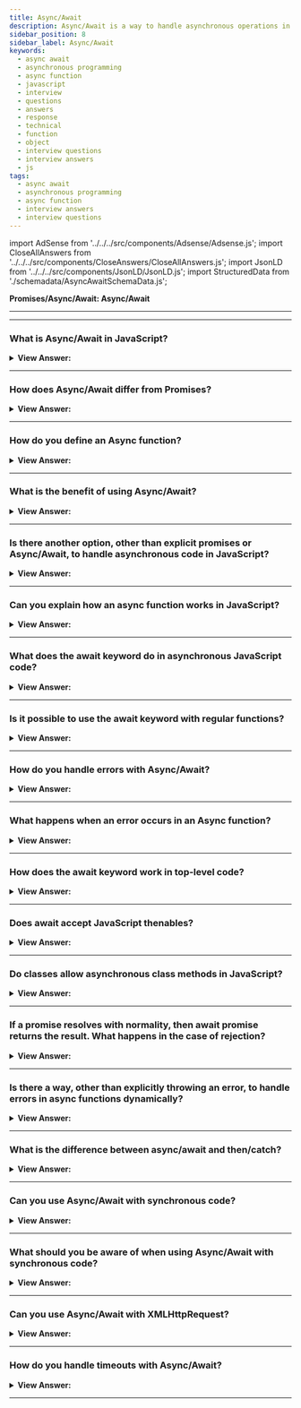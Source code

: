 ```yaml
---
title: Async/Await
description: Async/Await is a way to handle asynchronous operations in a synchronous manner. An async function is a function declared with the async keyword. Questions
sidebar_position: 8
sidebar_label: Async/Await
keywords:
  - async await
  - asynchronous programming
  - async function
  - javascript
  - interview
  - questions
  - answers
  - response
  - technical
  - function
  - object
  - interview questions
  - interview answers
  - js
tags:
  - async await
  - asynchronous programming
  - async function
  - interview answers
  - interview questions
---
```


import AdSense from '../../../src/components/Adsense/Adsense.js';
import CloseAllAnswers from '../../../src/components/CloseAnswers/CloseAllAnswers.js';
import JsonLD from '../../../src/components/JsonLD/JsonLD.js';
import StructuredData from './schemadata/AsyncAwaitSchemaData.js';

<JsonLD data={StructuredData} />

<head>
  <title>Async/Await | JavaScript Frontend Phone Interview Questions</title>
</head>

**Promises/Async/Await: Async/Await**

---

<AdSense />

---

<CloseAllAnswers />

### What is Async/Await in JavaScript?

<details>
  <summary><strong>View Answer:</strong></summary>
  <div>
  <div><strong>Interview Response:</strong> Async/Await is a syntax in JavaScript for handling promises, allowing for writing asynchronous code in a sequential manner. It makes promise-based code easier to read and understand, improving code quality and maintainability.
  </div><br />
  <div><strong className="codeExample">Code Example:</strong><br /><br />

  <div></div>

```javascript
async function getPost() {
    const response = await fetch('https://jsonplaceholder.typicode.com/posts/1');
    const data = await response.json();
    return data;
}

getPost().then(data => console.log(data));
```

In this example, `getPost` is an async function that fetches a post from an API. It uses the 'await' keyword to pause execution until the fetch and the subsequent conversion to JSON are complete. The function returns a Promise, which is then handled with a .then() method to log the returned data.

  </div>
  </div>
</details>

---

### How does Async/Await differ from Promises?

<details>
  <summary><strong>View Answer:</strong></summary>
  <div>
  <div><strong>Interview Response:</strong> Async/Await and Promises both handle asynchronous operations, but Async/Await provides a cleaner, more readable syntax. It allows writing asynchronous code that appears synchronous, improving readability and error handling compared to Promises.
  </div><br />
  <div><strong className="codeExample">Code Example:</strong><br /><br />

  <div></div>

Sure, here is an example showing how Async/Await and Promises are used for the same task:

Using Promises:

```javascript
function getPost() {
    fetch('https://jsonplaceholder.typicode.com/posts/1')
        .then(response => response.json())
        .then(data => console.log(data))
        .catch(error => console.error(error));
}
getPost();
```

Using Async/Await:

```javascript
async function getPost() {
    try {
        const response = await fetch('https://jsonplaceholder.typicode.com/posts/1');
        const data = await response.json();
        console.log(data);
    } catch (error) {
        console.error(error);
    }
}
getPost();
```

---

:::note
Both examples fetch a post from an API and log it to the console. The Async/Await version is easier to read and understand, due to its synchronous-like style. Error handling is also clearer with Async/Await using try/catch blocks.
:::

  </div>
  </div>
</details>

---

### How do you define an Async function?

<details>
  <summary><strong>View Answer:</strong></summary>
  <div>
  <div><strong>Interview Response:</strong> In JavaScript, you define an async function by prefixing the function declaration with the 'async' keyword. This informs JavaScript the function returns a promise.
  </div><br />
  <div><strong className="codeExample">Code Example:</strong><br /><br />

  <div></div>

```js
async function fetchData() {
    const response = await fetch('https://jsonplaceholder.typicode.com/posts/1');
    const data = await response.json();
    return data;
}
```

  </div>
  </div>
</details>

---

### What is the benefit of using Async/Await?

<details>
  <summary><strong>View Answer:</strong></summary>
  <div>
  <div><strong>Interview Response:</strong> Async/Await in JavaScript provides a simpler, more readable syntax for asynchronous code. It makes it easier to write, understand, and debug complex Promise-based code, resulting in improved maintainability and code quality.
  </div>
  </div>
</details>

---

### Is there another option, other than explicit promises or Async/Await, to handle asynchronous code in JavaScript?

<details>
  <summary><strong>View Answer:</strong></summary>
  <div>
  <div><strong>Interview Response:</strong> Yes, Callbacks and Event Listeners are alternatives to Promises and Async/Await for handling asynchronous code in JavaScript. However, they can result in "callback hell" with complex, nested code, and may lack clear error handling.
</div><br />
  <div><strong className="codeExample">Code Example:</strong><br /><br />

  <div></div>

```javascript
const fs = require('fs');

fs.readFile('somefile.txt', 'utf8', function(err, data) {
    if (err) {
        return console.log(err);
    }
    console.log(data);
});
```

In this example, 'readFile' is an asynchronous function that reads a file. When it's done, it calls the callback function we've provided. If there was an error reading the file, it logs the error. If not, it logs the file's contents. This is a typical pattern when using callbacks to handle asynchronous operations in JavaScript.

**Here's an example using callbacks to handle asynchronous operations:**

```javascript
function asyncOperation(callback) {
    setTimeout(() => {
        callback('Data from async operation');
    }, 1000);
}

asyncOperation((data) => {
    console.log(data); // Logs "Data from async operation" after 1 second
});
```

In this example, `asyncOperation` is a function that simulates an asynchronous operation using `setTimeout`. It accepts a callback function as an argument, and calls this function with the result of the operation once it's done.

  </div>
  </div>
</details>

---

### Can you explain how an async function works in JavaScript?

<details>
  <summary><strong>View Answer:</strong></summary>
  <div>
  <div><strong>Interview Response:</strong> An async function in JavaScript automatically wraps its returned value in a Promise. If it contains 'await', execution pauses until the awaited Promise settles. If an error occurs, the returned Promise is rejected.
</div><br />
  <div><strong>Technical Response:</strong> An async function is a function declared with the async keyword, and the await keyword gets permitted within them. The async and await keywords enable asynchronous, promise-based behavior to be written in a cleaner style, avoiding the need to configure promise chains explicitly. Async functions can contain zero or more await expressions. Await expressions make promise-returning functions seem synchronous by suspending the code execution until the returned promise is fulfilled or rejected. The resolved value of the promise gets treated as a return value of the await expression. Async and await allow you to wrap asynchronous code in regular try/catch statements.
</div><br />
  <div><strong className="codeExample">Code Example:</strong><br /><br />

<strong>Syntax: </strong> async function name([param[, param[, ...param]]]) &#123; statements &#125;;<br /><br />

  <div></div>

**Here's an example to explain how an async function works in JavaScript:**

```javascript
async function fetchData() {
    try {
        const response = await fetch('https://jsonplaceholder.typicode.com/posts/1');
        const data = await response.json();
        console.log(data);
    } catch (error) {
        console.error('An error occurred:', error);
    }
}

fetchData();
```

In this example, `fetchData` is an async function. The 'async' keyword tells JavaScript that this function will return a Promise. Within the function, 'await' is used to pause execution until the fetch Promise and the subsequent json conversion Promise are both settled. If an error occurs during the fetch or json conversion, the function will catch it and log it to the console.

  </div>
  </div>
</details>

---

### What does the await keyword do in asynchronous JavaScript code?

<details>
  <summary><strong>View Answer:</strong></summary>
  <div>
  <div><strong>Interview Response:</strong> In JavaScript, the 'await' keyword, used within an async function, pauses execution until the Promise it's awaiting is settled (either resolved or rejected), then resumes execution, returning the Promise's outcome.
</div><br />
  <div><strong className="codeExample">Code Example:</strong><br /><br />

<strong>Syntax: </strong> let value = await promise<br /><br />

  <div></div>

```js
async function f() {
  let promise = new Promise((resolve, reject) => {
    setTimeout(() => resolve('done!'), 1000);
  });

  let result = await promise; // wait until the promise resolves (*)

  console.log(result); // "done!"
}

f();
```

  </div>
  </div>
</details>

---

### Is it possible to use the await keyword with regular functions?

<details>
  <summary><strong>View Answer:</strong></summary>
  <div>
  <div><strong>Interview Response:</strong> No, the 'await' keyword can only be used within an async function in JavaScript. If used outside an async function, a syntax error will be thrown. However, it can await any Promise, not just those from async functions.
</div><br />
  <div><strong className="codeExample">Code Example:</strong><br /><br />

  <div></div>

Here's an example of trying to use 'await' in a regular function.

```javascript
function regularFunction() {
    const data = await fetch('https://jsonplaceholder.typicode.com/posts/1'); // SyntaxError: await is only valid in async function
    console.log(data);
}

regularFunction();
```

In this example, we're trying to use 'await' within a regular function, not an async function. This will cause a SyntaxError, because 'await' is only valid inside async functions. This code will not work. The 'await' keyword can only be used within an async function.

---

:::warning
We may get this error if we forget to put async before a function. As said, await only works inside an async function.
:::

  </div>
  </div>
</details>

---

### How do you handle errors with Async/Await?

<details>
  <summary><strong>View Answer:</strong></summary>
  <div>
  <div><strong>Interview Response:</strong> Errors with Async/Await in JavaScript are handled using try/catch blocks. 'try' executes async code, and if an error occurs, control is passed to 'catch' to handle the error.
  </div><br />
  <div><strong className="codeExample">Code Example:</strong><br /><br />

  <div></div>

```javascript
async function example() {
  try {
    await someAsyncOperation();
  } catch (error) {
    console.error(error);
  }
}
```

  </div>
  </div>
</details>

---

### What happens when an error occurs in an Async function?

<details>
  <summary><strong>View Answer:</strong></summary>
  <div>
  <div><strong>Interview Response:</strong> When an error occurs in an async function in JavaScript, the function rejects the promise it returned with the error. This error can be caught and handled using a .catch() method or a try/catch block.
  </div><br />
  <div><strong className="codeExample">Code Example:</strong><br /><br />

  <div></div>

Here's an example of what happens when an error occurs in an async function in JavaScript:

```javascript
async function fetchData() {
    try {
        const response = await fetch('https://invalid-url');
        const data = await response.json();
        console.log(data);
    } catch (error) {
        console.error('An error occurred:', error);
    }
}

fetchData();
```

In this example, the URL for the fetch request is invalid, so an error occurs when we try to fetch from it. Because the error occurs inside an async function, it's caught by the catch block and logged to the console. If there was no catch block, the Promise returned by `fetchData` would be rejected with the error.

  </div>
  </div>
</details>

---

### How does the await keyword work in top-level code?

<details>
  <summary><strong>View Answer:</strong></summary>
  <div>
  <div><strong>Interview Response:</strong> Top-level await is allowed in JavaScript modules. This means you can use 'await' outside of async functions in module code, enabling you to await Promises at the top level of your program without wrapping them in async functions.
</div><br />
  <div><strong className="codeExample">Code Example:</strong><br /><br />

  <div></div>

Here is an example of how 'await' can be used in top-level code in JavaScript, provided your environment supports ECMAScript 2022 or later:

```javascript
// Assuming fetchJson is a function that returns a promise
import { fetchJson } from './myModule.js';

const data = await fetchJson('https://jsonplaceholder.typicode.com/posts/1');
console.log(data);
```

In this example, the 'await' keyword is used at the top level of a module, outside of any async function. It pauses the execution of the module until the Promise returned by `fetchJson` is fulfilled, and then logs the resulting data.

---

:::note
You should note that a new feature of the V8 engine allows top-level await in JS modules, but this should not be mistaken for a fix outside of modules or Node.js.
:::

  </div>
  </div>
</details>

---

### Does await accept JavaScript thenables?

<details>
  <summary><strong>View Answer:</strong></summary>
  <div>
  <div><strong>Interview Response:</strong> Yes, the 'await' keyword in JavaScript accepts Thenables (objects with a 'then' method). It will convert a Thenable into a Promise, effectively allowing any Thenable to be awaited, not just native Promises.
</div><br />
  <div><strong className="codeExample">Code Example:</strong><br /><br />

  <div></div>

```js
class Thenable {
  constructor(num) {
    this.num = num;
  }
  then(resolve, reject) {
    console.log(resolve);
    // resolve with this.num*2 after 1000ms
    setTimeout(() => resolve(this.num * 2), 1000); // (*)
  }
}

async function f() {
  // waits for 1 second, then result becomes 2
  let result = await new Thenable(1);
  console.log(result);
}

f();
```

  </div>
  </div>
</details>

---

### Do classes allow asynchronous class methods in JavaScript?

<details>
  <summary><strong>View Answer:</strong></summary>
  <div>
  <div><strong>Interview Response:</strong> Yes, classes in JavaScript allow asynchronous class methods. You can declare an async method within a class by using the 'async' keyword, just like with regular functions, allowing 'await' to be used within them.
</div><br />
  <div><strong className="codeExample">Code Example:</strong><br /><br />

  <div></div>

```js
class Person {
  constructor(first, last, age, gender, interests) {
    this.name = {
      first,
      last,
    };
    this.age = age;
    this.gender = gender;
    this.interests = interests;
  }

  async greeting() {
    return await Promise.resolve(`Hi! I'm ${this.name.first}`);
  }

  farewell() {
    console.log(`${this.name.first} has left the building. Bye for now!`);
  }
}

let han = new Person('Han', 'Solo', 25, 'male', ['Smuggling']);

han.greeting().then(console.log); // returns Hi! I'm Han
```

  </div>
  </div>
</details>

---

### If a promise resolves with normality, then await promise returns the result. What happens in the case of rejection?

<details>
  <summary><strong>View Answer:</strong></summary>
  <div>
  <div><strong>Interview Response:</strong> If a Promise is rejected, using 'await' on it will throw the rejection reason as an error. This error can be caught and handled using a try/catch block in the async function where 'await' is used.
</div><br />
  <div><strong className="codeExample">Code Example:</strong><br /><br />

  <div></div>

Here's an example that shows what happens when a Promise is rejected in an async function:

```javascript
async function fetchWithRejection() {
    try {
        // This Promise is immediately rejected with the string 'An error occurred.'
        const response = await Promise.reject('An error occurred.');
        console.log(response);
    } catch (error) {
        console.error('Caught an error:', error); // Logs 'Caught an error: An error occurred.'
    }
}

fetchWithRejection();
```

In this example, we're awaiting a Promise that is immediately rejected. Because 'await' throws any rejections as errors, the rejection is caught by the catch block and logged to the console. If there was no catch block, the Promise returned by `fetchWithRejection` would be rejected with the error.

**This is a simplified example to show the difference between throwing an error vs using Promise.reject().**

```js
async function f() {
  await Promise.reject(new Error('Whoops!'));
}

// …is the same as this:

async function f() {
  throw new Error('Whoops!');
}
```

  </div>
  </div>
</details>

---

### Is there a way, other than explicitly throwing an error, to handle errors in async functions dynamically?

<details>
  <summary><strong>View Answer:</strong></summary>
  <div>
  <div><strong>Interview Response:</strong> Yes, you can use the .catch() method on the Promise returned by the async function. It will catch any errors thrown inside the function, including those caused by rejected Promises awaited within the function.</div><br />
  <div><strong>Technical Response:</strong> Yes, two approaches can be used, including the try…catch method commonly used with promises. We can catch that error using try..catch, the same way as a regular throw. In the case of an error, the control jumps to the catch block. <br /><br />We can also wrap multiple lines to ensure handling of multiple error handling. If we don’t have a try..catch, then the promise generated by the call of the async function f() becomes rejected. We can append .catch to handle it. We can also catch such errors using a global unhandledrejection event handler.
</div><br />
  <div><strong className="codeExample">Code Example:</strong><br /><br />

  <div></div>

```js
// Try...Catch
async function f() {
  try {
    let response = await fetch('/no-user-here');
    let user = await response.json();
  } catch (err) {
    // catches errors both in fetch and response.json
    console.log(err);
  }
}

f();

// Appending catch to an async function
async function f() {
  let response = await fetch('http://no-such-url');
}

// f() becomes a rejected promise
f().catch(console.log); // TypeError: failed to fetch // (*)
```

  </div>
  </div>
</details>

---

### What is the difference between async/await and then/catch?

<details>
  <summary><strong>View Answer:</strong></summary>
  <div>
  <div><strong>Interview Response:</strong> Both Async/Await and then/catch handle Promises in JavaScript. Async/Await provides a cleaner, more synchronous-looking syntax, improving readability. Then/catch uses chaining, which can result in deeply nested, harder-to-read code. Both handle errors differently.
  </div><br />
  <div><strong className="codeExample">Code Example:</strong><br /><br />

  <div></div>

Here are examples illustrating the difference between async/await and then/catch:

**Using then/catch:**

```javascript
fetch('https://jsonplaceholder.typicode.com/posts/1')
    .then(response => response.json())
    .then(data => console.log(data))
    .catch(error => console.error('Error:', error));
```

**Using async/await:**

```javascript
async function fetchData() {
    try {
        const response = await fetch('https://jsonplaceholder.typicode.com/posts/1');
        const data = await response.json();
        console.log(data);
    } catch (error) {
        console.error('Error:', error);
    }
}
fetchData();
```

Both examples accomplish the same task, but the async/await version has a more synchronous-like, cleaner syntax and provides easier error handling using try/catch blocks.

  </div>
  </div>
</details>

---

### Can you use Async/Await with synchronous code?

<details>
  <summary><strong>View Answer:</strong></summary>
  <div>
  <div><strong>Interview Response:</strong> Yes, you can use Async/Await with synchronous code in JavaScript. However, using 'await' on non-Promise code will simply return the value immediately, without creating an asynchronous operation.
  </div><br />
  <div><strong className="codeExample">Code Example:</strong><br /><br />

  <div></div>

Here's an example showing how you might use async/await with synchronous code:

```javascript
function calculateSum(a, b) {
    return a + b;
}

async function calculateAndLogSum() {
    const sum = await calculateSum(5, 10);
    console.log(sum); // Logs 15
}

calculateAndLogSum();
```

In this example, `calculateSum` is a synchronous function, but it's used with 'await' inside an async function. This works, but it's unnecessary - the 'await' keyword doesn't have any effect because `calculateSum` doesn't return a Promise. It would be more appropriate to use 'await' with asynchronous code.

  </div>
  </div>
</details>

---

### What should you be aware of when using Async/Await with synchronous code?

<details>
  <summary><strong>View Answer:</strong></summary>
  <div>
  <div><strong>Interview Response:</strong> When using Async/Await with synchronous code, we should be aware that 'await' will block execution until the Promise resolves, potentially making the synchronous code run slower. Use 'await' judiciously to prevent unnecessary blocking.
  </div>
  </div>
</details>

---

### Can you use Async/Await with XMLHttpRequest?

<details>
  <summary><strong>View Answer:</strong></summary>
  <div>
  <div><strong>Interview Response:</strong> Yes, you can wrap XMLHttpRequest in a Promise and then use Async/Await. However, it's more common to use Async/Await with modern Fetch API or Axios, which return Promises natively and offer more features and better error handling.
  </div><br />
  <div><strong className="codeExample">Code Example:</strong><br /><br />

  <div></div>

```javascript
function makeRequest(method, url) {
    return new Promise(function (resolve, reject) {
        let xhr = new XMLHttpRequest();
        xhr.open(method, url);
        xhr.onload = function () {
            if (this.status >= 200 && this.status < 300) {
                resolve(xhr.response);
            } else {
                reject({
                    status: this.status,
                    statusText: xhr.statusText
                });
            }
        };
        xhr.onerror = function () {
            reject({
                status: this.status,
                statusText: xhr.statusText
            });
        };
        xhr.send();
    });
}

async function fetchData() {
    try {
        const data = await makeRequest('GET', 'https://api.example.com/data');
        console.log(data);
    } catch (err) {
        console.error('Error:', err.statusText);
    }
}

fetchData();
```

In this example, `makeRequest()` function returns a Promise that resolves or rejects based on the XMLHttpRequest's response. The `fetchData()` function is an async function that awaits the response from `makeRequest()`. If the request is successful, it logs the response; if it fails, it logs the error.

---

:::note
However, if you're working in a modern JavaScript environment, the Fetch API with async/await would be more recommended than XMLHttpRequest, as it's more flexible and simpler to use.
:::

  </div>
  </div>
</details>

---

### How do you handle timeouts with Async/Await?

<details>
  <summary><strong>View Answer:</strong></summary>
  <div>
  <div><strong>Interview Response:</strong> You can handle timeouts with Async/Await by creating a promise that rejects after a certain amount of time, and use Promise.race to race your async function against this timeout promise.
  </div><br />
  <div><strong className="codeExample">Code Example:</strong><br /><br />

  <div></div>

```javascript
function timeout(ms) {
    return new Promise((resolve, reject) => {
        setTimeout(() => {
            reject(new Error(`Timed out after ${ms} ms`));
        }, ms);
    });
}

async function fetchWithTimeout(resource, options) {
    const { timeout = 8000 } = options;

    const controller = new AbortController();
    const id = setTimeout(() => controller.abort(), timeout);

    const response = await fetch(resource, {
        ...options,
        signal: controller.signal
    });
    clearTimeout(id);

    return response;
}

async function fetchData() {
    try {
        const res = await fetchWithTimeout('https://api.example.com/data', { timeout: 5000 });
        const data = await res.json();
        console.log(data);
    } catch (error) {
        console.log('Fetch error: ', error.message);
    }
}

fetchData();
```

In this example, the `fetchWithTimeout()` function will attempt to fetch data from a resource, but if it doesn't get a response within the specified timeout (in milliseconds), it will abort the request and throw an error. The `fetchData()` function catches this error and logs it. This allows you to handle timeout errors in a more elegant and efficient way.

  </div>
  </div>
</details>

---
